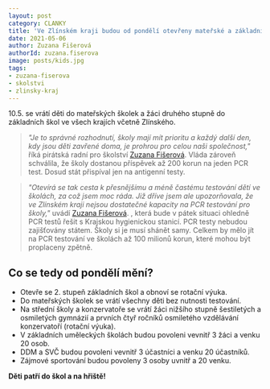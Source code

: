 ```yaml
---
layout: post
category: CLANKY
title: 'Ve Zlínském kraji budou od pondělí otevřeny mateřské a základní školy jako v celé ČR'
date: 2021-05-06
author: Zuzana Fišerová
authorId: zuzana.fiserova
image: posts/kids.jpg
tags: 
- zuzana-fiserova
- skolstvi
- zlinsky-kraj
---
```


10.5. se vrátí děti do mateřských školek a žáci druhého stupně do základních škol ve všech krajích včetně Zlínského.

> *"Je to správné rozhodnutí, školy mají mít prioritu a každý další den, kdy jsou děti zavřené doma, je prohrou pro celou naši společnost,"* říká pirátská radní pro školství [Zuzana Fišerová](https://zlinsky.pirati.cz/lide/zuzana-fiserova/). 
Vláda zároveň schválila, že školy dostanou příspěvek až 200 korun na jeden PCR test. Dosud stát přispíval jen na antigenní testy.
> 

> *"Otevírá se tak cesta k přesnějšímu a méně častému testování dětí ve školách, za což jsem moc ráda. Již dříve jsem ale upozorňovala, že ve Zlínském kraji nejsou dostatečné kapacity na PCR testování pro školy,"* uvádí [Zuzana Fišerová](https://zlinsky.pirati.cz/lide/zuzana-fiserova/). , která bude v pátek situaci ohledně PCR testů řešit s Krajskou hygienickou stanicí. 
PCR testy nebudou zajišťovány státem. Školy si je musí shánět samy. Celkem by mělo jít na PCR testování ve školách až 100 milionů korun, které mohou být proplaceny zpětně.
> 

## Co se tedy od pondělí mění? 

* Otevře se 2. stupeň základních škol a obnoví se rotační výuka.
* Do mateřských školek se vrátí všechny děti bez nutnosti testování.
* Na střední školy a konzervatoře se vrátí žáci nižšího stupně šestiletých a osmiletých gymnázií a prvních čtyř ročníků osmiletého vzdělávání konzervatoří (rotační výuka).
* V základních uměleckých školách budou povoleni vevnitř 3 žáci a venku 20 osob.
* DDM a SVČ budou povoleni vevnitř 3 účastníci a venku 20 účastníků.
* Zájmové sportování budou povoleny 3 osoby uvnitř a 20 venku. 

**Děti patří do škol a na hřiště!**
